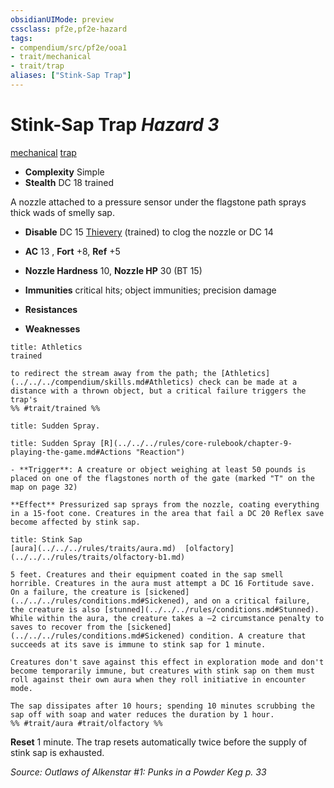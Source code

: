 ```yaml
---
obsidianUIMode: preview
cssclass: pf2e,pf2e-hazard
tags:
- compendium/src/pf2e/ooa1
- trait/mechanical
- trait/trap
aliases: ["Stink-Sap Trap"]
---
```

# Stink-Sap Trap *Hazard 3*  
[mechanical](../../../Rules/traits/mechanical.md)  [trap](../../../Rules/traits/trap.md)  

- **Complexity** Simple
- **Stealth** DC 18 trained  

A nozzle attached to a pressure sensor under the flagstone path sprays thick wads of smelly sap.

- **Disable** DC 15 [Thievery](../../skills.md#Thievery) (trained) to clog the nozzle or DC 14  

- **AC** 13 , **Fort** +8, **Ref** +5
- **Nozzle  Hardness** 10, **Nozzle  HP** 30 (BT 15)
- **Immunities** critical hits; object immunities; precision damage
- **Resistances** 
- **Weaknesses** 
     
```ad-embed-ability
title: Athletics
trained  

to redirect the stream away from the path; the [Athletics](../../../compendium/skills.md#Athletics) check can be made at a distance with a thrown object, but a critical failure triggers the trap's  
%% #trait/trained %%
```
```ad-embed-ability
title: Sudden Spray.
```
```ad-embed-ability
title: Sudden Spray [R](../../../rules/core-rulebook/chapter-9-playing-the-game.md#Actions "Reaction")

- **Trigger**: A creature or object weighing at least 50 pounds is placed on one of the flagstones north of the gate (marked "T" on the map on page 32)

**Effect** Pressurized sap sprays from the nozzle, coating everything in a 15-foot cone. Creatures in the area that fail a DC 20 Reflex save become affected by stink sap.
```
```ad-embed-ability
title: Stink Sap
[aura](../../../rules/traits/aura.md)  [olfactory](../../../rules/traits/olfactory-b1.md)  

5 feet. Creatures and their equipment coated in the sap smell horrible. Creatures in the aura must attempt a DC 16 Fortitude save. On a failure, the creature is [sickened](../../../rules/conditions.md#Sickened), and on a critical failure, the creature is also [stunned](../../../rules/conditions.md#Stunned). While within the aura, the creature takes a –2 circumstance penalty to saves to recover from the [sickened](../../../rules/conditions.md#Sickened) condition. A creature that succeeds at its save is immune to stink sap for 1 minute.

Creatures don't save against this effect in exploration mode and don't become temporarily immune, but creatures with stink sap on them must roll against their own aura when they roll initiative in encounter mode.

The sap dissipates after 10 hours; spending 10 minutes scrubbing the sap off with soap and water reduces the duration by 1 hour.  
%% #trait/aura #trait/olfactory %%
```

**Reset** 1 minute. The trap resets automatically twice before the supply of stink sap is exhausted.  

*Source: Outlaws of Alkenstar #1: Punks in a Powder Keg p. 33*
